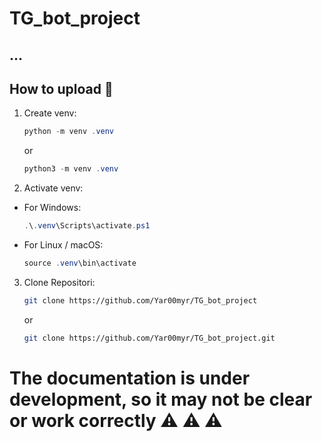 # TG_bot_project

## ...

## How to upload :hammer:

1. Create venv:
   ```powershell
   python -m venv .venv
   ```
   or
   ```powershell
   python3 -m venv .venv
   ```

2. Activate venv:
+ For Windows:
  ```powershell
  .\.venv\Scripts\activate.ps1    
  ```
+ For Linux / macOS:
  ```powershell
  source .venv\bin\activate

3. Clone Repositori:
   ```bash
   git clone https://github.com/Yar00myr/TG_bot_project
   ```
   or 
   ```bash
   git clone https://github.com/Yar00myr/TG_bot_project.git
   ```

# The documentation is under development, so it may not be clear or work correctly :warning: :warning: :warning:
